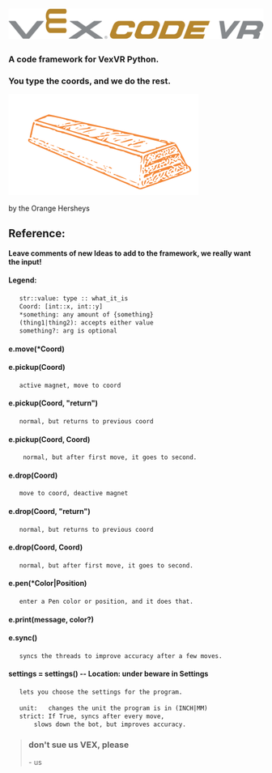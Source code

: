# ![VEXCODE VR logo](Assets/VEXVR.png)
### A code framework for VexVR Python.
### You type the coords, and we do the rest.

![logo](Assets/Icon.png)

by the Orange Hersheys
 
## Reference:

**Leave comments of new Ideas to add to the framework, we really want the input!**


####   Legend:
       str::value: type :: what_it_is
       Coord: [int::x, int::y]
       *something: any amount of {something}
       (thing1|thing2): accepts either value
       something?: arg is optional

####   e.move(*Coord)

####   e.pickup(Coord)
       active magnet, move to coord
####   e.pickup(Coord, "return")
       normal, but returns to previous coord
####   e.pickup(Coord, Coord)
        normal, but after first move, it goes to second.

####   e.drop(Coord)
       move to coord, deactive magnet
####   e.drop(Coord, "return")
       normal, but returns to previous coord
####   e.drop(Coord, Coord)
       normal, but after first move, it goes to second.

####   e.pen(*Color|Position)
       enter a Pen color or position, and it does that.

####   e.print(message, color?)

####   e.sync()
       syncs the threads to improve accuracy after a few moves.

####   settings = settings() -- Location: under beware in Settings
       lets you choose the settings for the program.

       unit:   changes the unit the program is in (INCH|MM)
       strict: If True, syncs after every move,
           slows down the bot, but improves accuracy.



> ### don't sue us VEX, **please**
> \- us
